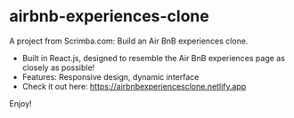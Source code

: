 # airbnb-experiences-clone
A project from Scrimba.com: Build an Air BnB experiences clone.
- Built in React.js, designed to resemble the Air BnB experiences page as closely as possible!
- Features: Responsive design, dynamic interface
- Check it out here: https://airbnbexperiencesclone.netlify.app

Enjoy!